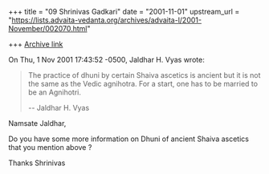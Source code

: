 +++
title = "09 Shrinivas Gadkari"
date = "2001-11-01"
upstream_url = "https://lists.advaita-vedanta.org/archives/advaita-l/2001-November/002070.html"

+++
[Archive link](https://lists.advaita-vedanta.org/archives/advaita-l/2001-November/002070.html)

On Thu, 1 Nov 2001 17:43:52 -0500, Jaldhar H. Vyas <jaldhar at BRAINCELLS.COM>
wrote:
>The practice of dhuni by certain Shaiva ascetics is ancient but it is not
>the same as the Vedic agnihotra.  For a start, one has to be married to be
>an Agnihotri.
>
>--
>Jaldhar H. Vyas <jaldhar at braincells.com>

Namsate Jaldhar,

Do you have some more information on Dhuni of ancient Shaiva ascetics
that you mention above ?

Thanks
Shrinivas

